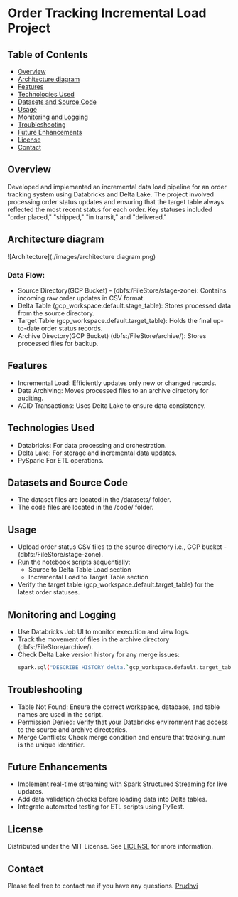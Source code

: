 # Order Tracking Incremental Load Project

<!-- TABLE OF CONTENTS -->
## Table of Contents

* [Overview](#Overview)
* [Architecture diagram](#architecture-diagram)
* [Features](#Features)
* [Technologies Used](#Technologies-Used)
* [Datasets and Source Code](#datasets-and-source-code)
* [Usage](#Usage)
* [Monitoring and Logging](#Monitoring-and-Logging)
* [Troubleshooting](#Troubleshooting)
* [Future Enhancements](#Future-Enhancements)
* [License](#license)
* [Contact](#contact)

<!-- Overview -->
## Overview
Developed and implemented an incremental data load pipeline for an order tracking system using Databricks and Delta Lake. The project involved processing order status updates and ensuring that the target table always reflected the most recent status for each order. Key statuses included "order placed," "shipped," "in transit," and "delivered."

<!-- ARCHITECTURE DIAGRAM -->
## Architecture diagram
![Architecture](./images/architecture diagram.png)

### Data Flow:
 - Source Directory(GCP Bucket) - (dbfs:/FileStore/stage-zone): Contains incoming raw order updates in CSV format.
 - Delta Table (gcp_workspace.default.stage_table): Stores processed data from the source directory.
 - Target Table (gcp_workspace.default.target_table): Holds the final up-to-date order status records.
 - Archive Directory(GCP Bucket) (dbfs:/FileStore/archive/): Stores processed files for backup.

<!-- Features -->
## Features
 - Incremental Load: Efficiently updates only new or changed records.
 - Data Archiving: Moves processed files to an archive directory for auditing.
 - ACID Transactions: Uses Delta Lake to ensure data consistency.

<!-- Technologies Used -->
## Technologies Used
 - Databricks: For data processing and orchestration.
 - Delta Lake: For storage and incremental data updates.
 - PySpark: For ETL operations.

<!-- Datasets and Source Code -->
## Datasets and Source Code
 - The dataset files are located in the /datasets/ folder.
 - The code files are located in the /code/ folder.


<!-- Usage -->
## Usage
 - Upload order status CSV files to the source directory i.e., GCP bucket - (dbfs:/FileStore/stage-zone).
 - Run the notebook scripts sequentially:
    - Source to Delta Table Load section
    - Incremental Load to Target Table section
 - Verify the target table (gcp_workspace.default.target_table) for the latest order statuses.

<!-- Monitoring and Logging -->
## Monitoring and Logging
 - Use Databricks Job UI to monitor execution and view logs.
 - Track the movement of files in the archive directory (dbfs:/FileStore/archive/).
 - Check Delta Lake version history for any merge issues:
   ```sh
   spark.sql("DESCRIBE HISTORY delta.`gcp_workspace.default.target_table`").show()
   ```

<!-- Troubleshooting -->
## Troubleshooting
 - Table Not Found: Ensure the correct workspace, database, and table names are used in the script.
 - Permission Denied: Verify that your Databricks environment has access to the source and archive directories.
 - Merge Conflicts: Check merge condition and ensure that tracking_num is the unique identifier.


<!-- Future Enhancements -->
## Future Enhancements
 - Implement real-time streaming with Spark Structured Streaming for live updates.
 - Add data validation checks before loading data into Delta tables.
 - Integrate automated testing for ETL scripts using PyTest.

<!-- LICENSE -->
## License
Distributed under the MIT License. See [LICENSE](LICENSE) for more information.

<!-- CONTACT -->
## Contact
Please feel free to contact me if you have any questions.
[Prudhvi](https://www.linkedin.com/in/prudhvi-raju-vegeshna-a45606195/) 
